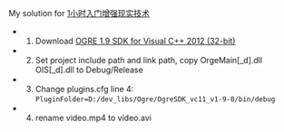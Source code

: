 My solution for [1小时入门增强现实技术](https://www.shiyanlou.com/courses/545)

* 1. Download [OGRE 1.9 SDK for Visual C++ 2012 (32-bit)](http://sourceforge.net/projects/ogre/files/ogre/1.9/1.9/OgreSDK_vc11_v1-9-0.exe/download)
* 2. Set project include path and link path, copy OrgeMain[_d].dll OIS[_d].dll to Debug/Release
* 3. Change plugins.cfg line 4: `PluginFolder=D:/dev_libs/Ogre/OgreSDK_vc11_v1-9-0/bin/debug`
* 4. rename video.mp4 to video.avi
